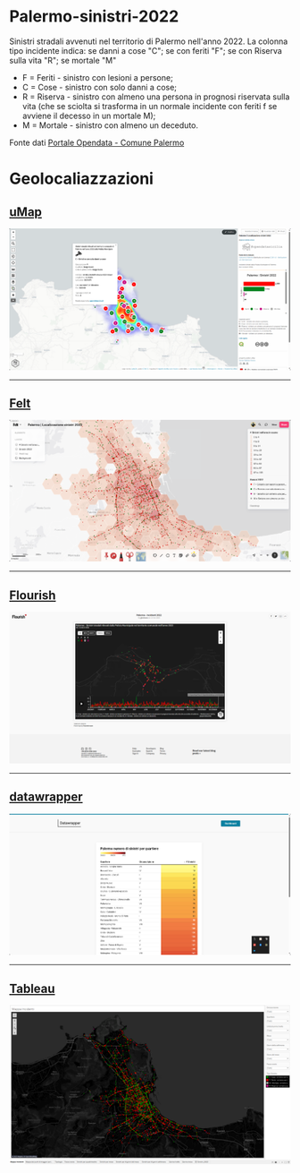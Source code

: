 # Palermo-sinistri-2022
Sinistri stradali avvenuti nel territorio di Palermo nell'anno 2022. La colonna tipo incidente indica:  se danni a cose "C"; se con feriti "F"; se con Riserva sulla vita "R"; se mortale "M"

-    F = Feriti - sinistro con lesioni a persone;
-    C = Cose - sinistro con solo danni a cose;
-    R = Riserva - sinistro con almeno una persona in prognosi riservata sulla vita (che se sciolta si trasforma in un normale incidente con feriti f se avviene il decesso in un mortale M);
-    M = Mortale - sinistro con almeno un deceduto.

Fonte dati [Portale Opendata - Comune Palermo](https://opendata.comune.palermo.it/opendata-dataset.php?dataset=1713)

# Geolocaliazzazioni


## [uMap](http://u.osmfr.org/m/971650/)

[![Umap](/dati/img/umap.png "Umap - Palermo | Localizzazione sinistri 2022")](http://u.osmfr.org/m/971650/)

---

## [Felt](https://felt.com/map/Palermo-Localizzazione-sinistri-2022-9AKlAYNeUTM9B6Ls19A9Bk9CMRB?loc=38.11246,13.35703,13.42z&share=1)

[![Felt](/dati/img/felt.png "Umap - Palermo | Localizzazione sinistri 2022")](https://felt.com/map/Palermo-Localizzazione-sinistri-2022-9AKlAYNeUTM9B6Ls19A9Bk9CMRB?loc=38.11246,13.35703,13.42z&share=1)

---

## [Flourish](https://public.flourish.studio/story/2056513/)

[![Flourish](/dati/img/flourish.png "Flourish - Palermo | Localizzazione sinistri 2022")](https://public.flourish.studio/story/2056513/)

---

## [datawrapper](https://www.datawrapper.de/_/BwJaC/)

[![Datawrapper](/dati/img/datawrapper.png "Palermo numero di sinistri per quartiere")](https://www.datawrapper.de/_/BwJaC/)

---

## [Tableau](https://public.tableau.com/views/PalermoSinistri2022/Sinistri_2022?:language=it-IT&publish=yes&:display_count=n&:origin=viz_share_link)

[![tableau](/dati/img/tableau.png "Palermo numero di sinistri per quartiere")](https://public.tableau.com/views/PalermoSinistri2022/Sinistri_2022?:language=it-IT&publish=yes&:display_count=n&:origin=viz_share_link)
